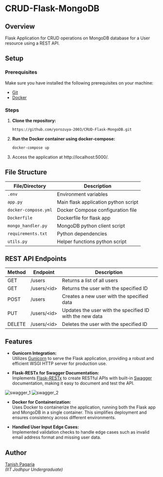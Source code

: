 # CRUD-Flask-MongoDB
## Overview
Flask Application for CRUD operations on MongoDB database for a User resource using a REST API.


## Setup
### Prerequisites
Make sure you have installed the following prerequisites on your machine:
- [Git](https://git-scm.com/downloads)
- [Docker](https://docs.docker.com/engine/install/)

### Steps
1. **Clone the repository:**
    ```sh
    https://github.com/yorozuya-2003/CRUD-Flask-MongoDB.git
    ```

2. **Run the Docker container using docker-compose:**
    ```sh
    docker-compose up
    ```

3. Access the application at http://localhost:5000/.


## File Structure

| File/Directory       | Description                                |
|----------------------|--------------------------------------------|
| `.env`               | Environment variables                      |
| `app.py`             | Main flask application python script       |
| `docker-compose.yml` | Docker Compose configuration file          |
| `Dockerfile`         | Dockerfile for flask app                   |
| `mongo_handler.py`   | MongoDB python client script               |
| `requirements.txt`   | Python dependencies                        |
| `utils.py`           | Helper functions python script             |


## REST API Endpoints

| Method | Endpoint        | Description                                      |
|--------|-----------------|--------------------------------------------------|
| GET    | /users          | Returns a list of all users                      |
| GET    | /users/\<id\>   | Returns the user with the specified ID           |
| POST   | /users          | Creates a new user with the specified data       |
| PUT    | /users/\<id\>   | Updates the user with the specified ID with the new data |
| DELETE | /users/\<id\>   | Deletes the user with the specified ID           |


## Features
- **Gunicorn Integration:**  
  Utilizes [Gunicorn](https://gunicorn.org/) to serve the Flask application, providing a robust and efficient WSGI HTTP server for production use.

- **Flask-RESTx for Swagger Documentation:**  
  Implements [Flask-RESTx](https://flask-restx.readthedocs.io/en/latest/) to create RESTful APIs with built-in [Swagger](https://swagger.io/) documentation, making it easy to document and test the API.

![swagger_1](https://github.com/user-attachments/assets/08baab64-af32-476c-8425-da7cefac8ecc)
![swagger_2](https://github.com/user-attachments/assets/ed2d2885-4762-4240-9741-42b51c66bba4)

- **Docker for Containerization:**  
  Uses Docker to containerize the application, running both the Flask app and MongoDB in a single container. This simplifies deployment and ensures consistency across different environments.

- **Handled User Input Edge Cases:**  
  Implemented validation checks to handle edge cases such as invalid email address format and missing user data.


## Author
[Tanish Pagaria](https://github.com/yorozuya-2003)  
*(IIT Jodhpur Undergraduate)*
